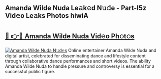 ## Amanda Wilde Nuda Le𝚊k𝚎d N𝚞𝚍e - Part-I5z Vid𝚎o Le𝚊ks Photos hiwiA

# <h2><a href="http://fbcdfj.evod.top/?m=Amanda+Wilde+Nuda">🔗 👉🔴 Amanda Wilde Nuda Vid𝚎o Ph𝚘t𝚘s</a></h2>

[![Amanda Wilde Nuda N𝚞d𝚎s](https://i.imgur.com/8V9OHl7.gif)](http://fbcdfj.evod.top/?m=Amanda+Wilde+Nuda)
Online entertainer Amanda Wilde Nuda and digital artist, celebrated for disseminating dance and lifestyle content through collaborative dance performances and short videos. The ability Amanda Wilde Nuda to handle pressure and controversy is essential for a successful public figure. 

